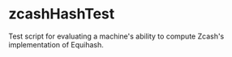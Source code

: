 # zcashHashTest
Test script for evaluating a machine's ability to compute Zcash's implementation of Equihash.
